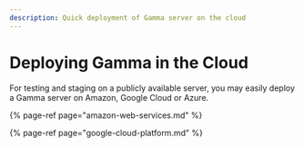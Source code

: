 ```yaml
---
description: Quick deployment of Gamma server on the cloud
---
```


# Deploying Gamma in the Cloud

For testing and staging on a publicly available server, you may easily deploy a Gamma server on Amazon, Google Cloud or Azure.

{% page-ref page="amazon-web-services.md" %}

{% page-ref page="google-cloud-platform.md" %}



